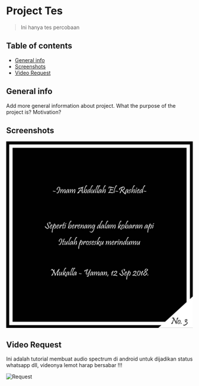 # Project Tes
> Ini hanya tes percobaan

## Table of contents
* [General info](#general-info)
* [Screenshots](#screenshots)
* [Video Request](#video-request)

## General info
Add more general information about project. What the purpose of the project is? Motivation?

## Screenshots
![Puisi Kerinduan](./ScreenShot/puisi-rindu.jpg)

## Video Request
Ini adalah tutorial membuat audio spectrum di android untuk dijadikan status whatsapp dll, videonya lemot harap bersabar !!!

![Request](./ScreenShot/Kluntung1.gif)

